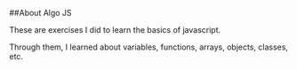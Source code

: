 ##About Algo JS

These are exercises I did to learn the basics of javascript. 

Through them, I learned about variables, functions, arrays, objects, classes, etc.
